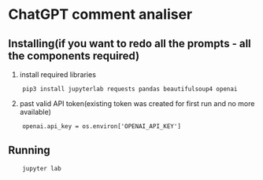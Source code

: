 # ChatGPT comment analiser

## Installing(if you want to redo all the prompts - all the components required)

1. install required libraries
```
    pip3 install jupyterlab requests pandas beautifulsoup4 openai
```
2. past valid API token(existing token was created for first run and no more available)
```
    openai.api_key = os.environ['OPENAI_API_KEY']
```

## Running
```
    jupyter lab
```